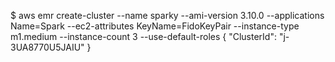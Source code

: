 $ aws emr create-cluster --name sparky --ami-version 3.10.0 --applications Name=Spark --ec2-attributes KeyName=FidoKeyPair --instance-type m1.medium --instance-count 3 --use-default-roles
{
    "ClusterId": "j-3UA8770U5JAIU"
}


